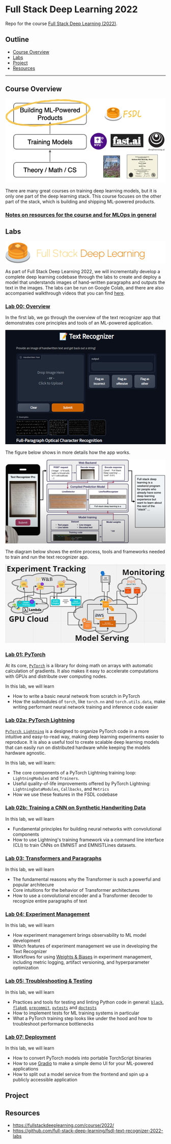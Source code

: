 # Full Stack Deep Learning 2022
Repo for the course [Full Stack Deep Learning (2022)](https://fullstackdeeplearning.com/course/).
## Outline
* [Course Overview](#course-overview)
* [Labs](#labs)
* [Project](#project)
* [Resources](#resources)
***

## Course Overview
![banner](./images/banner.png "course banner")

There are many great courses on training deep learning models, but it is only one part of the deep learning stack. This course focuses on the other part of the stack, which is building and shipping ML-powered products.

### [Notes on resources for the course and for MLOps in general](https://khoaguin.notion.site/Full-Stack-Deep-Learning-2022-UC-Berkeley-8c2b19cf721e453b86a3e20fd209c7c3)

## Labs
![labs-banner](./images/labs-banner.png)  

As part of Full Stack Deep Learning 2022, we will incrementally develop a complete deep learning codebase through the labs to create and deploy a model that understands images of hand-written paragraphs and outputs the text in the images. The labs can be run on Google Colab, and there are also accompanied walkthrough videos that you can find [here](https://github.com/full-stack-deep-learning/fsdl-text-recognizer-2022-labs).

### [Lab 00: Overview](./labs/Lab00-Overview.ipynb) 
In the first lab, we go through the overview of the text recognizer app that demonstrates core principles and tools of an ML-powered application.

![text-recognizer-app](./images/text-recognizer-app.png)  

The figure below shows in more details how the app works.

![text-recognizer-app2](./images/text-recognizer-app2.png)  

The diagram below shows the entire process, tools and frameworks needed to train and run the text recognizer app. 

![text-recognizer-app](./images/app-diagram.png)  

### [Lab 01: PyTorch](./labs/Lab01-PyTorch.ipynb)
At its core, [`PyTorch`](https://pytorch.org/) is a library for doing math on arrays with automatic calculation of gradients. It also makes it easy to accelerate computations with GPUs and distribute over computing nodes.  

In this lab, we will learn
- How to write a basic neural network from scratch in PyTorch
- How the submodules of `torch`, like `torch.nn` and `torch.utils.data`, make writing performant neural network training and inference code easier

### [Lab 02a: PyTorch Lightning](./labs/Lab02a-PyTorchLightning.ipynb)
[`PyTorch Lightning`](https://github.com/Lightning-AI/lightning) is a designed to organize PyTorch code in a more intuitive and easy-to-read way, making deep learning experiments easier to reproduce. It is also a useful tool to create scalable deep learning models that can easily run on distributed hardware while keeping the models hardware agnostic.

In this lab, we will learn:
- The core components of a PyTorch Lightning training loop: `LightningModules` and `Trainers`.
- Useful quality-of-life improvements offered by PyTorch Lightning: `LightningDataModules`, `Callbacks`, and `Metrics`
- How we use these features in the FSDL codebase

### [Lab 02b: Training a CNN on Synthetic Handwriting Data](./labs/Lab02b-CNN.ipynb)
In this lab, we will learn
- Fundamental principles for building neural networks with convolutional components
- How to use Lightning's training framework via a command line interface (CLI) to train CNNs on EMNIST and EMNISTLines datasets.


### [Lab 03: Transformers and Paragraphs](./labs/Lab02b-CNN.ipynb)
In this lab, we will learn
- The fundamental reasons why the Transformer is such a powerful and popular architecure
- Core intuitions for the behavior of Transformer architectures
- How to use a convolutional encoder and a Transformer decoder to recognize entire paragraphs of text

### [Lab 04: Experiment Management](./labs/Lab04-Experiments.ipynb)
In this lab, we will learn
- How experiment management brings observability to ML model development
- Which features of experiment management we use in developing the Text Recognizer
- Workflows for using [Weights & Biases](https://wandb.ai/site) in experiment management, including metric logging, artifact versioning, and hyperparameter optimization

### [Lab 05: Troubleshooting & Testing](./labs/Lab05-Troubleshooting.ipynb)
In this lab, we will learn
- Practices and tools for testing and linting Python code in general: [`black`](https://github.com/psf/black), [`flake8`](https://flake8.pycqa.org/en/latest/index.html), [`precommit`](https://pre-commit.com/), [`pytests`](https://docs.pytest.org/) and [`doctests`](https://docs.python.org/3/library/doctest.html)
- How to implement tests for ML training systems in particular
- What a PyTorch training step looks like under the hood and how to troubleshoot performance bottlenecks

### [Lab 07: Deployment]()
In this lab, we will learn
- How to convert PyTorch models into portable TorchScript binaries
- How to use [Gradio](https://gradio.app/) to make a simple demo UI for your ML-powered applications
- How to split out a model service from the frontend and spin up a publicly accessible application

## Project

## Resources
- https://fullstackdeeplearning.com/course/2022/
- https://github.com/full-stack-deep-learning/fsdl-text-recognizer-2022-labs